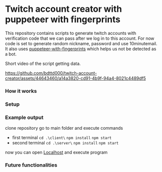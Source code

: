 # Twitch account creator with puppeteer with fingerprints

This repository contains scripts to generate twitch accounts with verification code that we can pass after we log in to this account. For now code is set to generate random nickname, password and use 10minutemail. It also uses [puppeteer-with-fingerprints](https://github.com/CheshireCaat/puppeteer-with-fingerprints) which helps us not be detected as a bot.

Short video of the script getting data.

https://github.com/bdttd000/twitch-account-creator/assets/44643460/a14a3820-cd91-4b9f-94a4-8021c4489df5

### How it works

<!-- TODO - upload video and instruction -->

### Setup

### Example output

clone repository
go to main folder and execute commands

- first terminal
  `cd .\client\`
  `npm install`
  `npm start`
- second terminal
  `cd .\server\`
  `npm install`
  `npm start`

now you can open [Localhost](http://localhost:3000/) and execute program

### Future functionalities

<!-- TODO - share ideas -->
